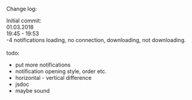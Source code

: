 Change log:

Initial commit:<br />
01.03.2018<br />
19:45 - 19:53<br />
-4 notifications loading, no connection, downloading, not downloading. 
<br/><br/>
todo:<br/>
- put more notifications
- notification opening style, order etc.
- horizontal - vertical difference
- jsdoc
- maybe sound

